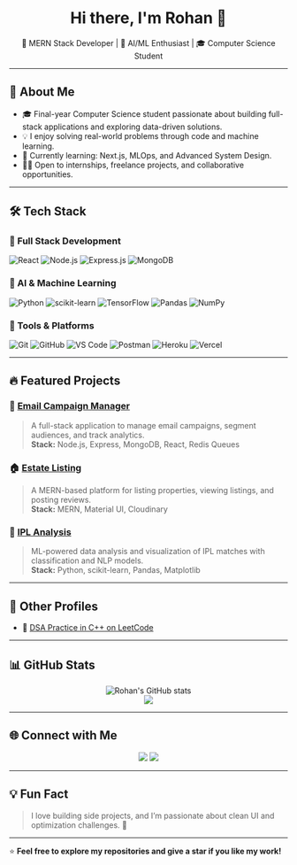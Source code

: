 <h1 align="center">Hi there, I'm Rohan 👋</h1>

<p align="center">
  🚀 MERN Stack Developer | 🤖 AI/ML Enthusiast | 🎓 Computer Science Student
</p>

---

## 💼 About Me

- 🎓 Final-year Computer Science student passionate about building full-stack applications and exploring data-driven solutions.
- 💡 I enjoy solving real-world problems through code and machine learning.
- 🌱 Currently learning: Next.js, MLOps, and Advanced System Design.
- 👨‍💻 Open to internships, freelance projects, and collaborative opportunities.

---

## 🛠️ Tech Stack

### 🚀 Full Stack Development
![React](https://img.shields.io/badge/-React-black?style=flat-square&logo=react)
![Node.js](https://img.shields.io/badge/-Node.js-black?style=flat-square&logo=node.js)
![Express.js](https://img.shields.io/badge/-Express.js-black?style=flat-square&logo=express)
![MongoDB](https://img.shields.io/badge/-MongoDB-black?style=flat-square&logo=mongodb)

### 🧠 AI & Machine Learning
![Python](https://img.shields.io/badge/-Python-black?style=flat-square&logo=python)
![scikit-learn](https://img.shields.io/badge/-Scikit_Learn-black?style=flat-square&logo=scikit-learn)
![TensorFlow](https://img.shields.io/badge/-TensorFlow-black?style=flat-square&logo=tensorflow)
![Pandas](https://img.shields.io/badge/-Pandas-black?style=flat-square&logo=pandas)
![NumPy](https://img.shields.io/badge/-NumPy-black?style=flat-square&logo=numpy)

### 🔧 Tools & Platforms
![Git](https://img.shields.io/badge/-Git-black?style=flat-square&logo=git)
![GitHub](https://img.shields.io/badge/-GitHub-black?style=flat-square&logo=github)
![VS Code](https://img.shields.io/badge/-VS_Code-black?style=flat-square&logo=visual-studio-code)
![Postman](https://img.shields.io/badge/-Postman-black?style=flat-square&logo=postman)
![Heroku](https://img.shields.io/badge/-Heroku-black?style=flat-square&logo=heroku)
![Vercel](https://img.shields.io/badge/-Vercel-black?style=flat-square&logo=vercel)

---

## 🔥 Featured Projects

### 📧 [Email Campaign Manager](https://github.com/morerohan0037/Email-Campaign-Manager)
> A full-stack application to manage email campaigns, segment audiences, and track analytics.  
> **Stack:** Node.js, Express, MongoDB, React, Redis Queues

### 🏠 [Estate Listing](https://github.com/morerohan0037/Estate-listing)
> A MERN-based platform for listing properties, viewing listings, and posting reviews.  
> **Stack:** MERN, Material UI, Cloudinary

### 🏏 [IPL Analysis](https://github.com/morerohan0037/IPL-Analysis)
> ML-powered data analysis and visualization of IPL matches with classification and NLP models.  
> **Stack:** Python, scikit-learn, Pandas, Matplotlib

---

## 📂 Other Profiles

- 🧮 [DSA Practice in C++ on LeetCode](https://leetcode.com/u/RohanMore0037/)

---

## 📊 GitHub Stats

<p align="center">
  <img src="https://github-readme-stats.vercel.app/api?username=morerohan0037&show_icons=true&theme=radical" alt="Rohan's GitHub stats" />
  <br/>
  <img src="https://github-readme-stats.vercel.app/api/top-langs/?username=morerohan0037&layout=compact&theme=radical" />
</p>

---

## 🌐 Connect with Me

<p align="center">
  <a href="mailto:morerohan0037@gmail.com"><img src="https://img.shields.io/badge/-Email-black?style=flat-square&logo=gmail&logoColor=red"></a>
  <a href="https://www.linkedin.com/in/rohan-more-9963862ba/"><img src="https://img.shields.io/badge/-LinkedIn-black?style=flat-square&logo=linkedin"></a>
</p>

---

## 💡 Fun Fact

> I love building side projects, and I’m passionate about clean UI and optimization challenges. 🚀

---

⭐️ **Feel free to explore my repositories and give a star if you like my work!**
